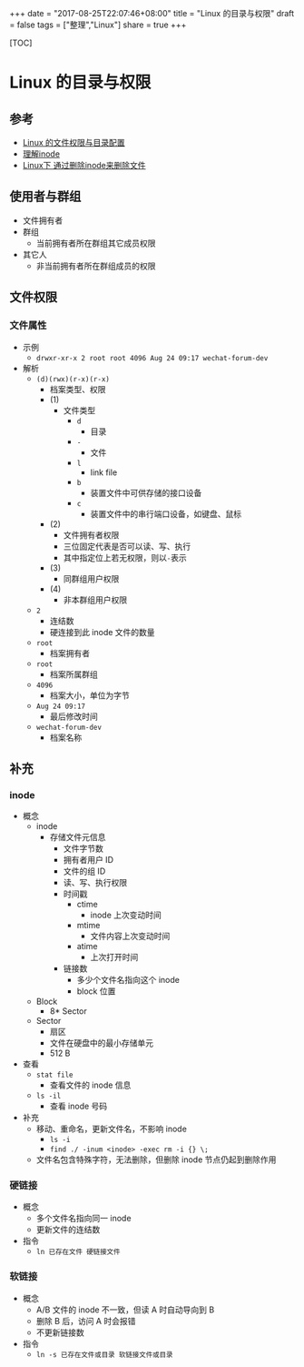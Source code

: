 
+++
date = "2017-08-25T22:07:46+08:00"
title = "Linux 的目录与权限"
draft = false
tags = ["整理","Linux"]
share = true
+++

[TOC]

# Linux 的目录与权限

## 参考
- [Linux 的文件权限与目录配置](http://cn.linux.vbird.org/linux_basic/0210filepermission.php)
- [理解inode](http://www.ruanyifeng.com/blog/2011/12/inode.html)
- [Linux下 通过删除inode来删除文件](http://www.361way.com/rm-file-use-inode/4187.html)


## 使用者与群组
- 文件拥有者
- 群组
    - 当前拥有者所在群组其它成员权限
- 其它人
    - 非当前拥有者所在群组成员的权限

## 文件权限
### 文件属性
- 示例
    - `drwxr-xr-x 2 root root 4096 Aug 24 09:17 wechat-forum-dev`
- 解析
    - `(d)(rwx)(r-x)(r-x)`
        - 档案类型、权限
        - (1)
            - 文件类型
                - `d`
                    - 目录
                - `-`
                    - 文件
                - `l`
                    - link file
                - `b`
                    - 装置文件中可供存储的接口设备
                - `c`
                    - 装置文件中的串行端口设备，如键盘、鼠标
        - (2)
            - 文件拥有者权限
            - 三位固定代表是否可以读、写、执行
            - 其中指定位上若无权限，则以`-`表示
        - (3)
            - 同群组用户权限
        - (4)
            - 非本群组用户权限
    - `2 `
        - 连结数
        - 硬连接到此 inode 文件的数量
    - `root`
        - 档案拥有者
    - `root`
        - 档案所属群组
    - `4096 `
        - 档案大小，单位为字节
    - `Aug 24 09:17 `
        - 最后修改时间
    - `wechat-forum-dev`
        - 档案名称


## 补充
### inode
- 概念
    - inode
        - 存储文件元信息
            - 文件字节数
            - 拥有者用户 ID
            - 文件的组 ID
            - 读、写、执行权限
            - 时间戳
                - ctime
                    - inode 上次变动时间
                - mtime
                    - 文件内容上次变动时间
                - atime
                    - 上次打开时间
            - 链接数
                - 多少个文件名指向这个 inode
                - block 位置
    - Block
        - 8* Sector
    - Sector
        - 扇区
        - 文件在硬盘中的最小存储单元
        - 512 B
- 查看
    - `stat file`
        - 查看文件的 inode 信息
    - `ls -il`
        - 查看 inode 号码
- 补充
    - 移动、重命名，更新文件名，不影响 inode
        - `ls -i`
        - `find ./ -inum <inode> -exec rm -i {} \;`
    - 文件名包含特殊字符，无法删除，但删除 inode 节点仍起到删除作用

### 硬链接
- 概念
    - 多个文件名指向同一 inode
    - 更新文件的连结数
- 指令
    - `ln 已存在文件 硬链接文件`

### 软链接
- 概念
    - A/B 文件的 inode 不一致，但读 A 时自动导向到 B
    - 删除 B 后，访问 A 时会报错
    - 不更新链接数
- 指令
    - `ln -s 已存在文件或目录 软链接文件或目录`
